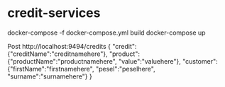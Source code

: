 # credit-services

docker-compose -f docker-compose.yml build
docker-compose up


Post http://localhost:9494/credits
{
        "credit":{"creditName":"creditnamehere"}, 
        "product":{"productName":"productnamehere", "value":"valuehere"},
        "customer":{"firstName":"firstnamehere", "pesel":"peselhere", "surname":"surnamehere"}
}
